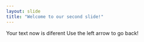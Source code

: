 ```yaml
---
layout: slide
title: "Welcome to our second slide!"
---
```

Your text now is diferent
Use the left arrow to go back!
